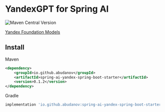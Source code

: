 # YandexGPT for Spring AI
![Maven Central Version](https://img.shields.io/maven-central/v/io.github.abudanov/spring-ai-yandex-spring-boot-starter)



[Yandex Foundation Models](https://yandex.cloud/ru/docs/foundation-models/)

## Install

Maven

```xml
<dependency>
    <groupId>io.github.abudanov</groupId>
    <artifactId>spring-ai-yandex-spring-boot-starter</artifactId>
    <version>0.1.2</version>
</dependency>
```

Gradle
```groovy
implementation 'io.github.abudanov:spring-ai-yandex-spring-boot-starter:0.1.2'
```